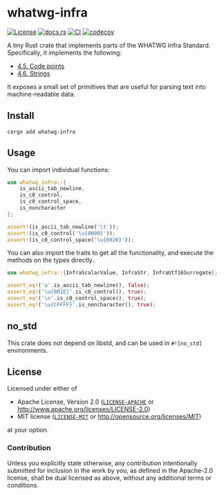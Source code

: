 # whatwg-infra

[![License](https://img.shields.io/badge/License-MIT%20%26%20Apache%202.0-blue?style=flat-square)](#license)
[![docs.rs](https://img.shields.io/docsrs/whatwg-infra/latest?style=flat-square)](https://docs.rs/whatwg-infra/)
[![CI](https://img.shields.io/github/actions/workflow/status/neoncitylights/whatwg-rust/.github/workflows/main.yml?style=flat-square)](https://github.com/neoncitylights/whatwg-rust/actions/workflows/main.yml)
[![codecov](https://img.shields.io/codecov/c/github/neoncitylights/whatwg-rust?style=flat-square&logo=codecov&logoColor=%23fff)](https://codecov.io/github/neoncitylights/whatwg-rust)

A tiny Rust crate that implements parts of the WHATWG Infra Standard. Specifically, it implements the following:

- [4.5. Code points](https://infra.spec.whatwg.org/#code-points)
- [4.6. Strings](https://infra.spec.whatwg.org/#strings)

It exposes a small set of primitives that are useful for parsing text into machine-readable data.

## Install

```shell
cargo add whatwg-infra
```

## Usage

You can import individual functions:

```rust
use whatwg_infra::{
	is_ascii_tab_newline,
	is_c0_control,
	is_c0_control_space,
	is_noncharacter
};

assert!(is_ascii_tab_newline('\t'));
assert!(is_c0_control('\u{0000}'));
assert!(is_c0_control_space('\u{0020}'));

```

You can also import the traits to get all the functionality, and execute the methods on the types directly.

```rust
use whatwg_infra::{InfraScalarValue, InfraStr, InfraUtf16Surrogate};

assert_eq!('a'.is_ascii_tab_newline(), false);
assert_eq!('\u{001E}'.is_c0_control(), true);
assert_eq!('\n'.is_c0_control_space(), true);
assert_eq!('\u{CFFFF}'.is_noncharacter(), true);
```

## no_std

This crate does not depend on libstd, and can be used in `#![no_std]` environments.

## License

Licensed under either of

* Apache License, Version 2.0 ([`LICENSE-APACHE`](LICENSE-APACHE) or <http://www.apache.org/licenses/LICENSE-2.0>)
* MIT license ([`LICENSE-MIT`](LICENSE-MIT) or <http://opensource.org/licenses/MIT>)

at your option.

### Contribution

Unless you explicitly state otherwise, any contribution intentionally submitted for inclusion in the work by you, as defined in the Apache-2.0 license, shall be dual licensed as above, without any additional terms or conditions.
